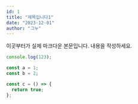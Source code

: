 ```yaml
---
id: 1
title: "제목입니다1"
date: "2023-12-01"
author: "그누"
---
```


이곳부터가 실제 마크다운 본문입니다. 내용을 작성하세요.

```javascript
console.log(123);

const a = 1;
const b = 2;

const c = () => {
  return true;
};
```
